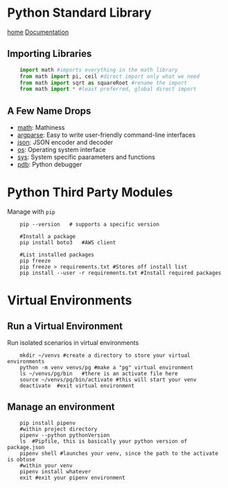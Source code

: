 # Python Standard Library
[home](readme.md)
[Documentation](https://docs.python.org/3/library/index.html)

## Importing Libraries
```python
    import math #imports everything in the math library
    from math import pi, ceil #direct import only what we need
    from math import sqrt as squareRoot #rename the import
    from math import * #least preferred, global direct import
```

## A Few Name Drops
* [math](https://docs.python.org/3/library/math.html): Mathiness
* [argparse](https://docs.python.org/3/library/argparse.html): Easy to write user-friendly command-line interfaces
* [json](https://docs.python.org/3/library/json.html): JSON encoder and decoder
* [os](https://docs.python.org/3/library/os.html): Operating system interface
* [sys](https://docs.python.org/3/library/sys.html): System specific paarameters and functions
* [pdb](https://docs.python.org/3/library/pdb.html): Python debugger

# Python Third Party Modules
Manage with `pip`
```shell
    pip --version   # supports a specific version

    #Install a package
    pip install boto3   #AWS client

    #List installed packages
    pip freeze
    pip freeze > requirements.txt #Stores off install list
    pip install --user -r requirements.txt #Install required packages
```
# Virtual Environments
## Run a Virtual Environment
Run isolated scenarios in virtual environments
```shell
    mkdir ~/venvs #create a directory to store your virtual environments
    python -m venv venvs/pg #make a "pg" virtual environment
    ls ~/venvs/pg/bin   #there is an activate file here
    source ~/venvs/pg/bin/activate #this will start your venv
    deactivate  #exit virtual environment
```
## Manage an environment
```shell
    pip install pipenv
    #within project directory
    pipenv --python pythonVersion
    ls  #Pipfile, this is basically your python version of package.json
    pipenv shell #launches your venv, since the path to the activate is obtuse
    #within your venv
    pipenv install whatever
    exit #exit your pipenv environment
```
